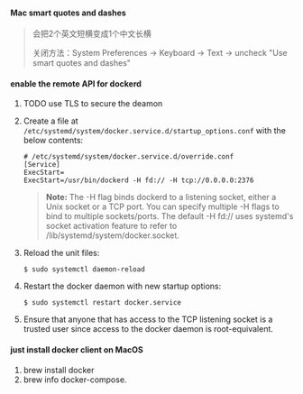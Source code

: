 #### Mac smart quotes and dashes

> 会把2个英文短横变成1个中文长横
>
> 关闭方法：System Preferences -> Keyboard -> Text -> uncheck "Use smart quotes and dashes"



#### enable the remote API for dockerd

1. TODO use TLS to secure the deamon

2. Create a file at `/etc/systemd/system/docker.service.d/startup_options.conf` with the below contents:

   ```
   # /etc/systemd/system/docker.service.d/override.conf
   [Service]
   ExecStart=
   ExecStart=/usr/bin/dockerd -H fd:// -H tcp://0.0.0.0:2376
   ```

   > **Note:** The -H flag binds dockerd to a listening socket, either a Unix socket or a TCP port. You can specify multiple -H flags to bind to multiple sockets/ports. The default -H fd:// uses systemd's socket activation feature to refer to /lib/systemd/system/docker.socket.

3. Reload the unit files:

   ```
   $ sudo systemctl daemon-reload
   ```

4. Restart the docker daemon with new startup options:

   ```
   $ sudo systemctl restart docker.service
   ```

5. Ensure that anyone that has access to the TCP listening socket is a trusted user since access to the docker daemon is root-equivalent.

#### just install docker client on MacOS

1. brew install docker
2. brew info docker-compose.